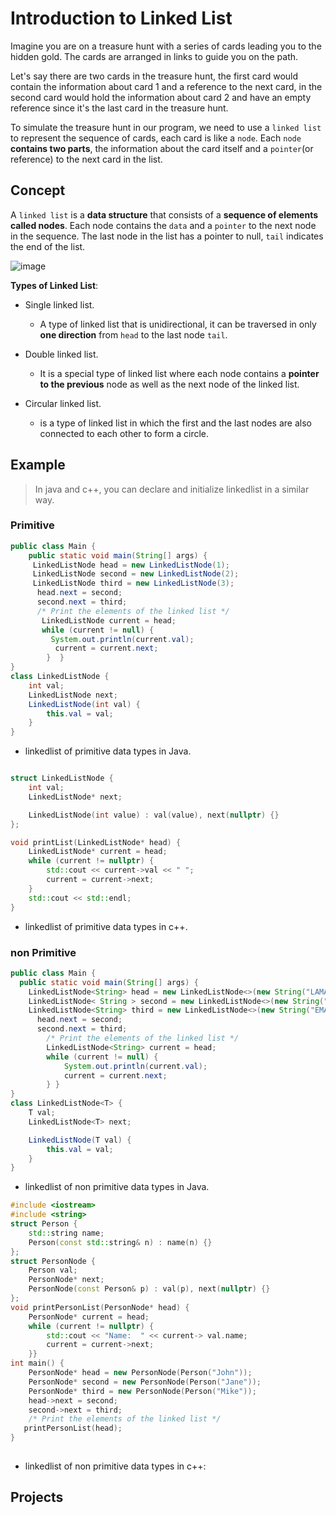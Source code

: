 # Introduction to Linked List

Imagine you are on a treasure hunt with a series of cards leading you to the hidden gold. The cards are arranged in links to guide you on the path.

Let's say there are two cards in the treasure hunt, the first card would contain the information about card 1 and a reference to the next card, in the second card would hold the information about card 2 and have an empty reference since it's the last card in the treasure hunt.

To simulate the treasure hunt in our program, we need to use a `linked list` to represent the sequence of cards, each card is like a `node`. Each `node` **contains two parts**, the information about the card itself and a `pointer`(or reference) to the next card in the list.

## Concept

A `linked list` is a **data structure** that consists of a **sequence of elements called nodes**. Each node contains the `data` and a `pointer` to the next node in the sequence. The last node in the list has a pointer to null, `tail` indicates the end of the list.


![image](https://github.com/SAFCSP-Team/data-structures-and-algorithms-bootcamp/assets/148945652/1275b8b7-457d-4657-9946-170ec9062628)


**Types of Linked List**:

* Single linked list.
   * A type of linked list that is unidirectional, it can be traversed in only **one direction** from `head` to the last node `tail`.
     
* Double linked list.
  * It is a special type of linked list where each node contains a **pointer to the previous** node as well as the next node of the linked list.
  
* Circular linked list.
  * is a type of linked list in which the first and the last nodes are also connected to each other to form a circle.

## Example 

> In java and c++, you can declare and initialize linkedlist in a similar way.



### Primitive 
```java
public class Main {
    public static void main(String[] args) {
     LinkedListNode head = new LinkedListNode(1);
     LinkedListNode second = new LinkedListNode(2);
     LinkedListNode third = new LinkedListNode(3);
      head.next = second;
      second.next = third;
      /* Print the elements of the linked list */
       LinkedListNode current = head;
       while (current != null) {
         System.out.println(current.val);
          current = current.next;
        }  }
}
class LinkedListNode {
    int val;
    LinkedListNode next;
    LinkedListNode(int val) {
        this.val = val;
    }
}
```
* linkedlist of primitive data types in Java.
  
```c++

struct LinkedListNode {
    int val;
    LinkedListNode* next;

    LinkedListNode(int value) : val(value), next(nullptr) {}
};

void printList(LinkedListNode* head) {
    LinkedListNode* current = head;
    while (current != nullptr) {
        std::cout << current->val << " ";
        current = current->next;
    }
    std::cout << std::endl;
}

```
* linkedlist of primitive data types in c++.
  
### non Primitive

```java
public class Main {
  public static void main(String[] args) {
    LinkedListNode<String> head = new LinkedListNode<>(new String("LAMA"));
    LinkedListNode< String > second = new LinkedListNode<>(new String("SARA"));
    LinkedListNode<String> third = new LinkedListNode<>(new String("EMAN"));
      head.next = second;
      second.next = third;
        /* Print the elements of the linked list */
        LinkedListNode<String> current = head;
        while (current != null) {
            System.out.println(current.val);
            current = current.next;
        } }
}
class LinkedListNode<T> {
    T val;
    LinkedListNode<T> next;

    LinkedListNode(T val) {
        this.val = val;
    }
}
```
* linkedlist of non primitive data types in Java.

```c++
#include <iostream>
#include <string>
struct Person {
    std::string name;
    Person(const std::string& n) : name(n) {}
};
struct PersonNode {
    Person val;
    PersonNode* next;
    PersonNode(const Person& p) : val(p), next(nullptr) {}
};
void printPersonList(PersonNode* head) {
    PersonNode* current = head;
    while (current != nullptr) {
        std::cout << "Name:  " << current-> val.name;
        current = current->next;
    }}
int main() {
    PersonNode* head = new PersonNode(Person("John"));
    PersonNode* second = new PersonNode(Person("Jane"));
    PersonNode* third = new PersonNode(Person("Mike"));
    head->next = second;
    second->next = third;
    /* Print the elements of the linked list */
   printPersonList(head);
}
  
  ```
* linkedlist of non primitive data types in c++:

## Projects
